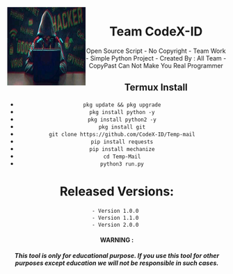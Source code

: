 <img src="https://github.com/CodeX-ID/Temp-mail/blob/main/FB_IMG_16438157518732124.jpg" width="180" height="180" align="left">
<center>
<h1> Team CodeX-ID </h1>
Open Source Script - No Copyright - Team Work - Simple Python Project - Created By : All Team - CopyPast Can Not Make You Real Programmer  
<br>
<h2> Termux Install </h2>


 - ```pkg update && pkg upgrade``` <br>
 - ```pkg install python -y``` <br>
 - ```pkg install python2 -y``` <br>
 - ```pkg install git``` <br>
 - ```git clone https://github.com/CodeX-ID/Temp-mail``` <br>
 - ```pip install requests``` <br>
 - ```pip install mechanize``` <br>
 - ```cd Temp-Mail``` <br>
 - ```python3 run.py``` <br>


# Released Versions:
    - Version 1.0.0 
    - Version 1.1.0 
    - Version 2.0.0 



#### WARNING : 
***This tool is only for educational purpose. If you use this tool for other purposes except education we will not be responsible in such cases.***

